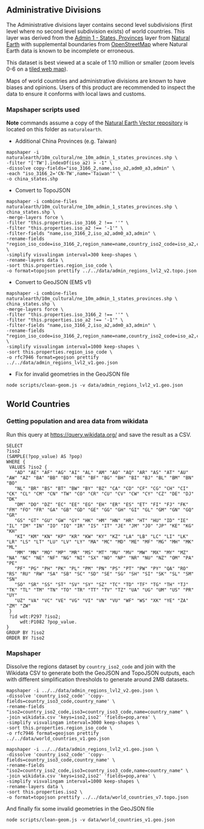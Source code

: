 ## Administrative Divisions

The Administrative divisions layer contains second level subdivisions (first level where no second level subdivision exists) of world countries. This layer was derived from the [Admin 1 - States, Provinces](https://www.naturalearthdata.com/downloads/10m-cultural-vectors/10m-admin-1-states-provinces/) layer from [Natural Earth](https://www.naturalearthdata.com) with supplemental boundaries from [OpenStreetMap](https://www.openstreetmap.org) where Natural Earth data is known to be incomplete or erroneous.

This dataset is best viewed at a scale of 1:10 million or smaller (zoom levels 0-6 on a [tiled web map](https://en.wikipedia.org/wiki/Tiled_web_map)). 

Maps of world countries and administrative divisions are known to have biases and opinions. Users of this product are recommended to inspect the data to ensure it conforms with local laws and customs.

### Mapshaper scripts used

**Note** commands assume a copy of the [Natural Earth Vector repository](https://github.com/nvkelso/natural-earth-vector) is located on this folder as `naturalearth`.

* Additional China Provinces (e.g. Taiwan)
```
mapshaper -i naturalearth/10m_cultural/ne_10m_admin_1_states_provinces.shp \
-filter "['TW'].indexOf(iso_a2) > -1" \
-dissolve copy-fields="iso_3166_2,name,iso_a2,adm0_a3,admin" \
-each "iso_3166_2='CN-TW',name='Taiwan'" \
-o china_states.shp
```

* Convert to TopoJSON
```
mapshaper -i combine-files naturalearth/10m_cultural/ne_10m_admin_1_states_provinces.shp \
china_states.shp \
-merge-layers force \
-filter "this.properties.iso_3166_2 !== ''" \
-filter "this.properties.iso_a2 !== '-1'" \
-filter-fields "name,iso_3166_2,iso_a2,adm0_a3,admin" \
-rename-fields "region_iso_code=iso_3166_2,region_name=name,country_iso2_code=iso_a2,country_iso3_code=adm0_a3,country_name=admin" \
-simplify visvalingam interval=300 keep-shapes \
-rename-layers data \
-sort this.properties.region_iso_code \
-o format=topojson prettify ../../data/admin_regions_lvl2_v2.topo.json
```

* Convert to GeoJSON (EMS v1)
```
mapshaper -i combine-files naturalearth/10m_cultural/ne_10m_admin_1_states_provinces.shp \
china_states.shp \
-merge-layers force \
-filter "this.properties.iso_3166_2 !== ''" \
-filter "this.properties.iso_a2 !== '-1'" \
-filter-fields "name,iso_3166_2,iso_a2,adm0_a3,admin" \
-rename-fields "region_iso_code=iso_3166_2,region_name=name,country_iso2_code=iso_a2,country_iso3_code=adm0_a3,country_name=admin" \
-simplify visvalingam interval=1000 keep-shapes \
-sort this.properties.region_iso_code \
-o rfc7946 format=geojson prettify ../../data/admin_regions_lvl2_v1.geo.json
```

* Fix for invalid geometries in the GeoJSON file
```
node scripts/clean-geom.js -v data/admin_regions_lvl2_v1.geo.json
```


## World Countries

### Getting population and area data from wikidata

Run this query at <https://query.wikidata.org/> and save the result as a CSV.

```spaql
SELECT 
?iso2
(SAMPLE(?pop_value) AS ?pop)
WHERE {
 VALUES ?iso2 {
   "AD" "AE" "AF" "AG" "AI" "AL" "AM" "AO" "AQ" "AR" "AS" "AT" "AU" "AW" "AZ" "BA" "BB" "BD" "BE" "BF" "BG" "BH" "BI" "BJ" "BL" "BM" "BN" "BO" 
   "NL" "BR" "BS" "BT" "BW" "BY" "BZ" "CA" "CD" "CF" "CG" "CH" "CI" "CK" "CL" "CM" "CN" "TW" "CO" "CR" "CU" "CV" "CW" "CY" "CZ" "DE" "DJ" "DK" 
   "DM" "DO" "DZ" "EC" "EE" "EG" "EH" "ER" "ES" "ET" "FI" "FJ" "FK" "FM" "FO" "FR" "GA" "GB" "GD" "GE" "GG" "GH" "GI" "GL" "GM" "GN" "GQ" "GR" 
   "GS" "GT" "GU" "GW" "GY" "HK" "HM" "HN" "HR" "HT" "HU" "ID" "IE" "IL" "IM" "IN" "IO" "IQ" "IR" "IS" "IT" "JE" "JM" "JO" "JP" "KE" "KG" "KH"
   "KI" "KM" "KN" "KP" "KR" "KW" "KY" "KZ" "LA" "LB" "LC" "LI" "LK" "LR" "LS" "LT" "LU" "LV" "LY" "MA" "MC" "MD" "ME" "MF" "MG" "MH" "MK" "ML" 
   "MM" "MN" "MO" "MP" "MR" "MS" "MT" "MU" "MV" "MW" "MX" "MY" "MZ" "NA" "NC" "NE" "NF" "NG" "NI" "SX" "NO" "NP" "NR" "NU" "NZ" "OM" "PA" "PE" 
   "PF" "PG" "PH" "PK" "PL" "PM" "PN" "PS" "PT" "PW" "PY" "QA" "RO" "RS" "RU" "RW" "SA" "SB" "SC" "SD" "SE" "SG" "SH" "SI" "SK" "SL" "SM" "SN" 
   "SO" "SR" "SS" "ST" "SV" "SY" "SZ" "TC" "TD" "TF" "TG" "TH" "TJ" "TK" "TL" "TM" "TN" "TO" "TR" "TT" "TV" "TZ" "UA" "UG" "UM" "US" "PR" "UY" 
   "UZ" "VA" "VC" "VE" "VG" "VI" "VN" "VU" "WF" "WS" "XK" "YE" "ZA" "ZM" "ZW"
 }
 ?id wdt:P297 ?iso2;
     wdt:P1082 ?pop_value.
}
GROUP BY ?iso2
ORDER BY ?iso2
```

### Mapshaper

Dissolve the regions dataset by `country_iso2_code` and join with the Wikidata CSV to generate both the GeoJSON and TopoJSON outputs, each with different simplification thresholds to generate around 2MB datasets.

```
mapshaper -i ../../data/admin_regions_lvl2_v2.geo.json \
-dissolve 'country_iso2_code' 'copy-fields=country_iso3_code,country_name' \
-rename-fields "iso2=country_iso2_code,iso3=country_iso3_code,name=country_name" \
-join wikidata.csv 'keys=iso2,iso2' 'fields=pop,area' \
-simplify visvalingam interval=3000 keep-shapes \
-sort this.properties.region_iso_code \
-o rfc7946 format=geojson prettify ../../data/world_countries_v1.geo.json
```

```
mapshaper -i ../../data/admin_regions_lvl2_v1.geo.json \
-dissolve 'country_iso2_code' 'copy-fields=country_iso3_code,country_name' \
-rename-fields "iso2=country_iso2_code,iso3=country_iso3_code,name=country_name" \
-join wikidata.csv 'keys=iso2,iso2' 'fields=pop,area' \
-simplify visvalingam interval=1000 keep-shapes \
-rename-layers data \
-sort this.properties.iso2 \
-o format=topojson prettify ../../data/world_countries_v7.topo.json
```

And finally fix some invalid geometries in the GeoJSON file

```
node scripts/clean-geom.js -v data/world_countries_v1.geo.json
```
